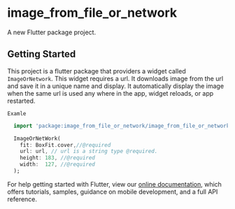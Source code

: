 # image_from_file_or_network

A new Flutter package project.

## Getting Started

This project is a flutter package that providers a widget called `ImageOrNetwork`. This widget requires a url. 
It downloads image from the url and save it in a unique name and display. It automatically display the image when the same url is used any where in the app, widget reloads, or app restarted.

`Examle`

```dart
  import 'package:image_from_file_or_network/image_from_file_or_network.dart';

  ImageOrNetWork(
    fit: BoxFit.cover,//@required
    url: url, // url is a string type @required.
    height: 183, //@required
    width:  127, //@required
  );
```

For help getting started with Flutter, view our 
[online documentation](https://flutter.dev/docs), which offers tutorials, 
samples, guidance on mobile development, and a full API reference.
